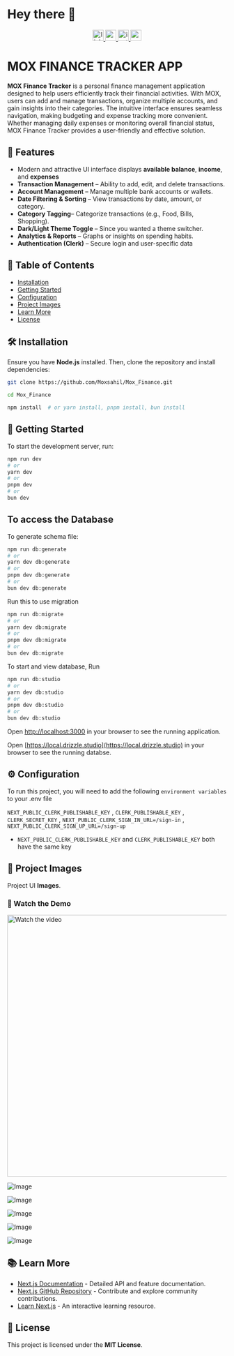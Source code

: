 
###

<h1 align="start">Hey there 👋</h1>

<div align="center">
  <a href="https://www.linkedin.com/in/sahil-barak-865063216/" target="_blank">
    <img src="https://img.shields.io/static/v1?message=LinkedIn&logo=linkedin&label=&color=0077B5&logoColor=white&labelColor=&style=for-the-badge" height="25" alt="linkedin logo"  />
  </a>
  <a href="https://www.youtube.com/@MOXGamingYT01" target="_blank">
    <img src="https://img.shields.io/static/v1?message=Youtube&logo=youtube&label=&color=FF0000&logoColor=white&labelColor=&style=for-the-badge" height="25" alt="youtube logo"  />
  </a>
  <a href="https://www.instagram.com/moksshhh_.20/" target="_blank">
    <img src="https://img.shields.io/static/v1?message=Instagram&logo=instagram&label=&color=E4405F&logoColor=white&labelColor=&style=for-the-badge" height="25" alt="instagram logo"  />
  </a>
  <a href="https://my-portfolio-three-pi-92.vercel.app/" target="_blank">
    <img src="https://img.shields.io/static/v1?message=portfolio&logo=portfolio&label=&color=B05923&logoColor=white&labelColor=&style=for-the-badge" height="25" alt="portfolio logo"  />
  </a>
</div>

###

# MOX FINANCE TRACKER APP


**MOX Finance Tracker** is a personal finance management application designed to help users efficiently track their financial activities. With MOX, users can add and manage transactions, organize multiple accounts, and gain insights into their categories. The intuitive interface ensures seamless navigation, making budgeting and expense tracking more convenient. Whether managing daily expenses or monitoring overall financial status, MOX Finance Tracker provides a user-friendly and effective solution.

## 🚀 Features

- Modern and attractive UI interface displays **available balance**, **income**, and **expenses**
- **Transaction Management** – Ability to add, edit, and delete transactions.
- **Account Management** – Manage multiple bank accounts or wallets.
- **Date Filtering & Sorting** – View transactions by date, amount, or category.
- **Category Tagging**– Categorize transactions (e.g., Food, Bills, Shopping).
- **Dark/Light Theme Toggle** – Since you wanted a theme switcher.
- **Analytics & Reports** – Graphs or insights on spending habits.
- **Authentication (Clerk)** – Secure login and user-specific data



## 📂 Table of Contents

- [Installation](#installation)
- [Getting Started](#getting-started)
- [Configuration](#configuration)
- [Project Images](#Project_Images)
- [Learn More](#learn-more)
- [License](#license)

## 🛠 Installation

Ensure you have **Node.js** installed. Then, clone the repository and install dependencies:

```bash
git clone https://github.com/Moxsahil/Mox_Finance.git
```
```bash
cd Mox_Finance
```
```bash
npm install  # or yarn install, pnpm install, bun install
```

## 🚦 Getting Started

To start the development server, run:

```bash
npm run dev
# or
yarn dev
# or
pnpm dev
# or
bun dev
```

## To access the Database

To generate schema file:

```bash
npm run db:generate
# or
yarn dev db:generate
# or
pnpm dev db:generate
# or
bun dev db:generate
```
Run this to use migration 
```bash
npm run db:migrate
# or
yarn dev db:migrate
# or
pnpm dev db:migrate
# or
bun dev db:migrate
```

To start and view database, Run 

```bash
npm run db:studio
# or
yarn dev db:studio
# or
pnpm dev db:studio
# or
bun dev db:studio
```

Open [http://localhost:3000](http://localhost:3000) in your browser to see the running application.

Open [https://local.drizzle.studio](https://local.drizzle.studio) in your browser to see the running databse.

## ⚙️ Configuration

To run this project, you will need to add the following `environment variables` to your .env file

`NEXT_PUBLIC_CLERK_PUBLISHABLE_KEY` ,  `CLERK_PUBLISHABLE_KEY` , `CLERK_SECRET_KEY` , `NEXT_PUBLIC_CLERK_SIGN_IN_URL=/sign-in` , `NEXT_PUBLIC_CLERK_SIGN_UP_URL=/sign-up` 

* `NEXT_PUBLIC_CLERK_PUBLISHABLE_KEY` and `CLERK_PUBLISHABLE_KEY` both have the same key

## 🚀 Project Images

Project UI **Images**.

### 🎥 Watch the Demo

<a href="https://www.youtube.com/watch?v=SJuwpWrYg1A" target="_blank">
  <img src="https://img.youtube.com/vi/SJuwpWrYg1A/maxresdefault.jpg" alt="Watch the video" width="600" />
</a>

![Image](https://github.com/user-attachments/assets/744d9f3a-4206-449a-b561-d5c3885930a9)

![Image](https://github.com/user-attachments/assets/3c372728-2399-49de-b022-23d8e367bcc4)

![Image](https://github.com/user-attachments/assets/6fefb76a-b9a5-4575-95e6-0c5e9ae1b472)

![Image](https://github.com/user-attachments/assets/3a8b5d5e-b69d-40a8-8cbb-dc5d8f085aa9)

![Image](https://github.com/user-attachments/assets/3db7e66f-a897-4ba1-8fb5-a65bc8bd9c4c)

## 📚 Learn More

- [Next.js Documentation](https://nextjs.org/docs) - Detailed API and feature documentation.
- [Next.js GitHub Repository](https://github.com/vercel/next.js) - Contribute and explore community contributions.
- [Learn Next.js](https://nextjs.org/learn) - An interactive learning resource.

## 📜 License

This project is licensed under the **MIT License**.
